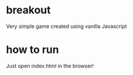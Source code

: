 # breakout
Very simple game created using vanilla Javascript

# how to run
Just open index.html in the browser!
